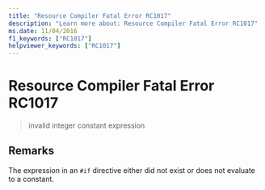 ```yaml
---
title: "Resource Compiler Fatal Error RC1017"
description: "Learn more about: Resource Compiler Fatal Error RC1017"
ms.date: 11/04/2016
f1_keywords: ["RC1017"]
helpviewer_keywords: ["RC1017"]
---
```

# Resource Compiler Fatal Error RC1017

> invalid integer constant expression

## Remarks

The expression in an `#if` directive either did not exist or does not evaluate to a constant.

